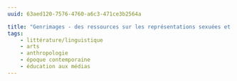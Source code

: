 ```yaml
---
uuid: 63aed120-7576-4760-a6c3-471ce3b2564a

title: "Genrimages - des ressources sur les représentations sexuées et stéréotypes dans l'image"
tags:
    - littérature/linguistique
    - arts
    - anthropologie
    - époque contemporaine
    - éducation aux médias
---
```

